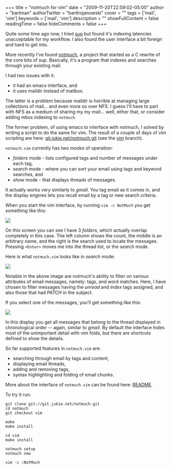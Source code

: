 +++
title = "notmuch for vim"
date = "2009-11-20T22:59:02-05:00"
author = "bartman"
authorTwitter = "barttrojanowski"
cover = ""
tags = ['mail', 'vim']
keywords = ['mail', 'vim']
description = ""
showFullContent = false
readingTime = false
hideComments = false
+++

Quite some time ago now, I tried [sup](http://sup.rubyforge.org/) but
found it's indexing latencies unacceptable for my workflow.  I also found the user
interface a bit foreign and hard to get into.

More recently I've found [notmuch](http://notmuchmail.org/), a project that started as
a C rewrite of the core bits of sup.  Basically, it's a program that indexes and
searches through your existing mail.

I had two issues with it.

 * it had an emacs interface, and
 * it uses maildir instead of mailbox.

<!--more-->

The latter is a problem because maildir is horrible at managing large collections
of mail... and even more so over NFS.  I guess I'll have to part with NFS as a
medium of sharing my my mail... well, either that, or consider adding mbox indexing
to `notmuch`.

The former problem, of using emacs to interface with notmuch, I solved by
writing a script to do the same for vim.  The result of a couple of days of vim
scripting are here: [git.jukie.net/notmuch.git](http://gitweb.jukie.net/notmuch.git)
(see the [vim](http://gitweb.jukie.net/notmuch.git?a=shortlog;h=refs/heads/vim) branch).

`notmuch.vim` currently has two *modes* of operation:

 * *folders* mode - lists configured tags and number of messages under each tag,
 * *search* mode - where you can sort your email using tags and keyword searches, and
 * *show* mode - that displays threads of messages.

It actually works very similarly to *gmail*.  You tag email as it comes in, and the
display engines lets you recall email by a tag or new search criteria.

When you start the vim interface, by running `vim -c NotMuch` you get something like this:

<img src=/~bart/blogimg/notmuch-vim-folders.png>

On this screen you can see I have 3 *folders*, which actually overlap completely in this case.
The left column shows the count, the middle is an arbitrary name, and the right is the search
used to locate the messages.  Pressing `<Enter>` moves me into the thread list, or the *search* mode.

Here is what `notmuch.vim` looks like in *search* mode:

<img src=/~bart/blogimg/notmuch-vim-search.png>

Notable in the above image are notmuch's ability to filter on various attributes of
email messages, namely: tags, and word matches.  Here, I have chosen to filter
messages having the *unread* and *index* tags assigned, and also those that had *PATCH*
in the subject.

If you select one of the messages, you'll get something like this:

<img src=/~bart/blogimg/notmuch-vim-show.png>

In this display you get all messages that belong to the thread displayed in
chronological order -- again, similar to *gmail*.  By default the interface
hides most of the unimportant detail with vim folds, but there are shortcuts defined
to show the details.

So far supported features in `notmuch.vim` are:

 * searching through email by tags and content,
 * displaying email threads,
 * adding and removing tags,
 * syntax highlighting and folding of email chunks.

More about the interface of `notmuch.vim` can be found here: [README](http://gitweb.jukie.net/notmuch.git?a=blob;f=vim/README;hb=refs/heads/vim).

To try it run:

    git clone git://git.jukie.net/notmuch.git
    cd notmuch
    git checkout vim

    make
    make install

    cd vim
    make install

    notmuch setup
    notmuch new

    vim -c :NotMuch

